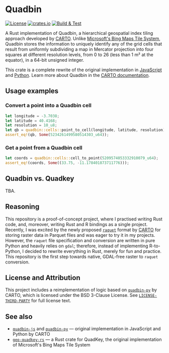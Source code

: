 # Quadbin

[![License](https://img.shields.io/badge/license-MIT-blue.svg)](https://github.com/atsyplenkov/quadbin/blob/main/LICENSE) [![crates.io](https://img.shields.io/crates/v/quadbin.svg?logo=rust)](https://crates.io/crates/quadbin) [![Build & Test](https://github.com/atsyplenkov/quadbin/actions/workflows/rust.yml/badge.svg)](https://github.com/atsyplenkov/quadbin/actions/workflows/rust.yml)

A Rust implementation of Quadbin, a hierarchical geospatial index tiling approach developed by [CARTO](https://github.com/CartoDB). Unlike [Microsoft's Bing Maps Tile System](https://docs.microsoft.com/en-us/bingmaps/articles/bing-maps-tile-system), Quadbin stores the information to uniquely identify any of the grid cells that result from uniformly subdividing a map in Mercator projection into four squares at different resolution levels, from 0 to 26 (less than 1 m² at the equator), in a 64-bit unsigned integer.

This crate is a complete rewrite of the original implementation in [JavaScript](https://github.com/CartoDB/quadbin-js) and [Python](https://github.com/CartoDB/quadbin-py). Learn more about Quadbin in the [CARTO documentation](https://docs.carto.com/data-and-analysis/analytics-toolbox-for-snowflake/sql-reference/quadbin).
    

## Usage examples

### Convert a point into a Quadbin cell

```rust
let longitude = -3.7038;
let latitude = 40.4168;
let resolution = 10_u8;
let qb = quadbin::cells::point_to_cell(longitude, latitude, resolution);
assert_eq!(qb, Some(5234261499580514303_u64));
```

### Get a point from a Quadbin cell

```rust
let coords = quadbin::cells::cell_to_point(5209574053332910079_u64);
assert_eq!(coords, Some((33.75, -11.178401873711776)));
```

## Quadbin vs. Quadkey
TBA.

## Reasoning
This repository is a proof-of-concept project, where I practised writing Rust code, and, moreover, writing Rust and R bindings as a single project. Recently, I was excited by the newly proposed  [`raquet`](https://github.com/CartoDB/raquet) format by [CARTO](https://github.com/CartoDB) for storing raster data in Parquet files and was eager to try it in my projects. However, the `raquet` file specification and conversion are written in pure Python and heavily relies on `gdal`; therefore, instead of implementing R-to-Python, I decided to rewrite everything in Rust, merely for fun and practice. This repository is the first step towards native, GDAL-free raster to `raquet` conversion.

## License and Attribution
This project includes a reimplementation of logic based on [`quadbin-py`](https://github.com/CartoDB/quadbin-py) by CARTO, which is licensed under the BSD 3-Clause License.
See [`LICENSE-THIRD-PARTY`](LICENSE-THIRD-PARTY) for full license text.

## See also
* [`quadbin-js`](https://github.com/CartoDB/quadbin-js) and [`quadbin-py`](https://github.com/CartoDB/quadbin-py) — original implementation in JavaScript and Python by CARTO
* [`geo-quadkey-rs`](https://github.com/masaishi/geo-quadkey-rs) — a Rust crate for QuadKey, the original implementation of Microsoft's Bing Maps Tile System


